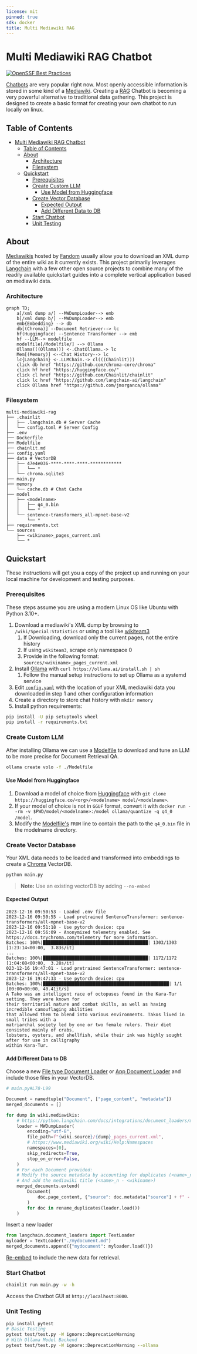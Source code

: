 ```yaml
---
license: mit
pinned: true
sdk: docker
title: Multi Mediawiki RAG
---
```

# Multi Mediawiki RAG Chatbot

[![OpenSSF Best Practices](https://www.bestpractices.dev/projects/8272/badge)](https://www.bestpractices.dev/projects/8272)

[Chatbots](https://www.forbes.com/advisor/business/software/what-is-a-chatbot/) are very popular right now. Most openly accessible information is stored in some kind of a [Mediawiki](https://en.wikipedia.org/wiki/MediaWiki). Creating a [RAG](https://research.ibm.com/blog/retrieval-augmented-generation-RAG) Chatbot is becoming a very powerful alternative to traditional data gathering. This project is designed to create a basic format for creating your own chatbot to run locally on linux.

## Table of Contents

- [Multi Mediawiki RAG Chatbot](#multi-mediawiki-rag-chatbot)
  - [Table of Contents](#table-of-contents)
  - [About](#about)
    - [Architecture](#architecture)
    - [Filesystem](#filesystem)
  - [Quickstart](#quickstart)
    - [Prerequisites](#prerequisites)
    - [Create Custom LLM](#create-custom-llm)
      - [Use Model from Huggingface](#use-model-from-huggingface)
    - [Create Vector Database](#create-vector-database)
      - [Expected Output](#expected-output)
      - [Add Different Data to DB](#add-different-data-to-db)
    - [Start Chatbot](#start-chatbot)
    - [Unit Testing](#unit-testing)

## About

[Mediawikis](https://en.wikipedia.org/wiki/MediaWiki) hosted by [Fandom](https://www.fandom.com/) usually allow you to download an XML dump of the entire wiki as it currently exists. This project primarily leverages [Langchain](https://github.com/langchain-ai/langchain) with a few other open source projects to combine many of the readily available quickstart guides into a complete vertical application based on mediawiki data.

### Architecture

```mermaid
graph TD;
    a[/xml dump a/] --MWDumpLoader--> emb
    b[/xml dump b/] --MWDumpLoader--> emb
    emb{Embedding} --> db
    db[(Chroma)] --Document Retriever--> lc
    hf(Huggingface) --Sentence Transformer --> emb
    hf --LLM--> modelfile
    modelfile[/Modelfile/] --> Ollama
    Ollama(((Ollama))) <-.ChatOllama.-> lc
    Mem[(Memory)] <--Chat History--> lc
    lc{Langchain} <-.LLMChain.-> cl(((Chainlit)))
    click db href "https://github.com/chroma-core/chroma"
    click hf href "https://huggingface.co/"
    click cl href "https://github.com/Chainlit/chainlit"
    click lc href "https://github.com/langchain-ai/langchain"
    click Ollama href "https://github.com/jmorganca/ollama"
```

### Filesystem

```text
multi-mediawiki-rag
├── .chainlit
│   ├── .langchain.db # Server Cache
│   └── config.toml # Server Config
├── .env
├── Dockerfile
├── Modelfile
├── chainlit.md
├── config.yaml
├── data # VectorDB
│   ├── 47e4e036-****-****-****-************
│   │   └── *
│   └── chroma.sqlite3
├── main.py
├── memory
│   └── cache.db # Chat Cache
├── model
│   ├── <modelname>
│   │   ├── q4_0.bin
│   │   └── *
│   └── sentence-transformers_all-mpnet-base-v2
│       └── *
├── requirements.txt
└── sources
    ├── <wikiname>_pages_current.xml
    └── *
```

## Quickstart

These instructions will get you a copy of the project up and running on your local machine for development and testing purposes.

### Prerequisites

These steps assume you are using a modern Linux OS like Ubuntu with Python 3.10+.

1. Download a mediawiki's XML dump by browsing to `/wiki/Special:Statistics` or using a tool like [wikiteam3](https://pypi.org/project/wikiteam3/)
    1. If Downloading, download only the current pages, not the entire history
    2. If using `wikiteam3`, scrape only namespace 0
    3. Provide in the following format: `sources/<wikiname>_pages_current.xml`
2. Install [Ollama](https://github.com/jmorganca/ollama) with `curl https://ollama.ai/install.sh | sh`
   1. Follow the manual setup instructions to set up Ollama as a systemd service
3. Edit [`config.yaml`](config.yaml) with the location of your XML mediawiki data you downloaded in step 1 and other configuration information
4. Create a directory to store chat history with `mkdir memory`
5. Install python requirements:

```bash
pip install -U pip setuptools wheel
pip install -r requirements.txt
```

### Create Custom LLM

After installing Ollama we can use a [Modelfile](https://github.com/jmorganca/ollama/blob/main/docs/modelfile.md) to download and tune an LLM to be more precise for Document Retrieval QA.

```bash
ollama create volo -f ./Modelfile
```

#### Use Model from Huggingface

1. Download a model of choice from [Huggingface](https://huggingface.co/spaces/HuggingFaceH4/open_llm_leaderboard) with `git clone https://huggingface.co/<org>/<modelname> model/<modelname>`.
2. If your model of choice is not in `GGUF` format, convert it with `docker run --rm -v $PWD/model/<modelname>:/model ollama/quantize -q q4_0 /model`.
3. Modify the [Modelfile's](Modelfile) `FROM` line to contain the path to the `q4_0.bin` file in the modelname directory.

### Create Vector Database

Your XML data needs to be loaded and transformed into embeddings to create a [Chroma](https://python.langchain.com/docs/integrations/vectorstores/chroma) VectorDB.

```bash
python main.py
```

>**Note:** Use an existing vectorDB by adding `--no-embed`

#### Expected Output

```text
2023-12-16 09:50:53 - Loaded .env file
2023-12-16 09:50:55 - Load pretrained SentenceTransformer: sentence-transformers/all-mpnet-base-v2
2023-12-16 09:51:18 - Use pytorch device: cpu
2023-12-16 09:56:09 - Anonymized telemetry enabled. See
https://docs.trychroma.com/telemetry for more information.
Batches: 100%|████████████████████████████████████████| 1303/1303 [1:23:14<00:00,  3.83s/it]
...
Batches: 100%|████████████████████████████████████████| 1172/1172 [1:04:08<00:00,  3.28s/it]
023-12-16 19:47:01 - Load pretrained SentenceTransformer: sentence-transformers/all-mpnet-base-v2
2023-12-16 19:47:33 - Use pytorch device: cpu
Batches: 100%|████████████████████████████████████████████████| 1/1 [00:00<00:00, 40.41it/s]
A Tako was an intelligent race of octopuses found in the Kara-Tur setting. They were known for
their territorial nature and combat skills, as well as having incredible camouflaging abilities
that allowed them to blend into various environments. Takos lived in small tribes with a
matriarchal society led by one or two female rulers. Their diet consisted mainly of crabs,
lobsters, oysters, and shellfish, while their ink was highly sought after for use in calligraphy
within Kara-Tur.
```

#### Add Different Data to DB

Choose a new [File type Document Loader](https://python.langchain.com/docs/modules/data_connection/document_loaders/) or [App Document Loader](https://python.langchain.com/docs/integrations/document_loaders/) and include those files in your VectorDB.

```py
# main.py#L78-L99

Document = namedtuple("Document", ["page_content", "metadata"])
merged_documents = []

for dump in wiki.mediawikis:
    # https://python.langchain.com/docs/integrations/document_loaders/mediawikidump
    loader = MWDumpLoader(
        encoding="utf-8",
        file_path=f"{wiki.source}/{dump}_pages_current.xml",
        # https://www.mediawiki.org/wiki/Help:Namespaces
        namespaces=[0],
        skip_redirects=True,
        stop_on_error=False,
    )
    # For each Document provided:
    # Modify the source metadata by accounting for duplicates (<name>_n)
    # And add the mediawiki title (<name>_n - <wikiname>)
    merged_documents.extend(
        Document(
            doc.page_content, {"source": doc.metadata["source"] + f" - {dump}"}
        )
        for doc in rename_duplicates(loader.load())
    )
```

Insert a new loader

```python
from langchain.document_loaders import TextLoader
myloader = TextLoader("./mydocument.md")
merged_documents.append({"mydocument": myloader.load()})
```

[Re-embed](#create-vector-database) to include the new data for retrieval.

### Start Chatbot

```bash
chainlit run main.py -w -h
```

Access the Chatbot GUI at `http://localhost:8000`.

### Unit Testing

```bash
pip install pytest
# Basic Testing
pytest test/test.py -W ignore::DeprecationWarning
# With Ollama Model Backend
pytest test/test.py -W ignore::DeprecationWarning --ollama
```
